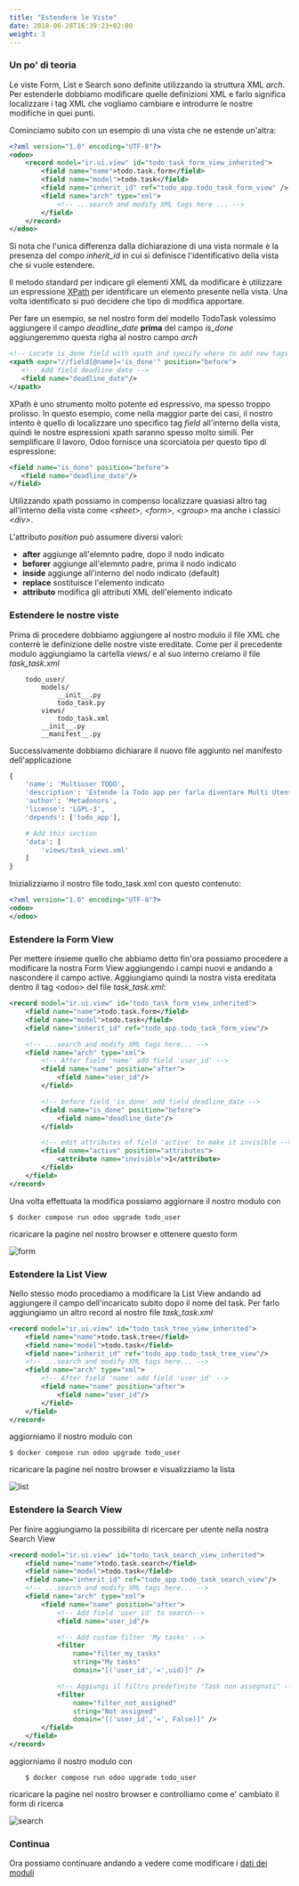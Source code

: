 ```yaml
---
title: "Estendere le Viste"
date: 2018-06-28T16:39:23+02:00
weight: 3
---
```


### Un po' di teoria

Le viste Form, List e Search sono definite utilizzando la struttura XML _arch_. Per estenderle dobbiamo modificare quelle definizioni XML e farlo significa localizzare i tag XML che vogliamo cambiare e introdurre le nostre modifiche in quei punti.

Cominciamo subito con un esempio di una vista che ne estende un'altra:

```xml
<?xml version="1.0" encoding="UTF-8"?>
<odoo>
    <record model="ir.ui.view" id="todo_task_form_view_inherited">
        <field name="name">todo.task.form</field>
        <field name="model">todo.task</field>
        <field name="inherit_id" ref="todo_app.todo_task_form_view" />
        <field name="arch" type="xml">
            <!-- ...search and modify XML tags here ... -->
        </field>
    </record>
</odoo>
```

Si nota che l'unica differenza dalla dichiarazione di una vista normale è la presenza del compo _inherit\_id_ in cui si definisce l'identificativo della vista che si vuole estendere.

Il metodo standard per indicare gli elementi XML da modificare è utilizzare un espressione [XPath](https://it.wikipedia.org/wiki/XPath) per identificare un
 elemento presente nella vista. Una volta identificato si può decidere che tipo di modifica apportare.

 Per fare un esempio, se nel nostro form del modello TodoTask volessimo aggiungere il campo _deadline\_date_ **prima** del campo _is\_done_ aggiungeremmo questa righa al nostro campo _arch_

 ```xml
 <!-- Locate is_done field with xpath and specify where to add new tags -->
<xpath expr="//field[@name]='is_done'" position="before">
    <!-- Add field deadline_date -->
    <field name="deadline_date"/>
</xpath>
 ```

 XPath è uno strumento molto potente ed espressivo, ma spesso troppo prolisso. In questo esempio, come nella maggior parte dei casi, il nostro intento è quello di localizzare uno specifico tag _field_ all'interno della vista, quindi le nostre espressioni xpath saranno spesso molto simili. Per semplificare il lavoro, Odoo fornisce una scorciatoia per questo tipo di espressione:

 ```xml
 <field name="is_done" position="before">
    <field name="deadline_date"/>
</field>
 ```

Utilizzando xpath possiamo in compenso localizzare quasiasi altro tag all'interno della vista come _\<sheet\>_, _\<form\>_, _\<group\>_ ma anche i classici _\<div\>_.


L'attributo _position_ può assumere diversi valori:

- **after** aggiunge all'elemnto padre, dopo il nodo indicato
- **beforer** aggiunge all'elemnto padre, prima il nodo indicato
- **inside** aggiunge all'interno del nodo indicato (default)
- **replace** sostituisce l'elemento indicato
- **attributo** modifica gli attributi XML dell'elemento indicato

### Estendere le nostre viste

Prima di procedere dobbiamo aggiungere al nostro modulo il file XML che conterrè le definizione delle nostre viste ereditate. Come per il precedente modulo aggiungiamo la cartella _views/_ e al suo interno creiamo il file _task\_task.xml_

```
    todo_user/
        models/
            __init__.py
            todo_task.py
        views/
            todo_task.xml
        __init__.py
        __manifest__.py
```

Successivamente dobbiamo dichiarare il nuovo file aggiunto nel manifesto dell'applicazione

```python
{
    'name': 'Multiuser TODO',
    'description': 'Estende la Todo app per farla diventare Multi Utente',
    'author': 'Metadonors',
    'license': 'LGPL-3',
    'depends': ['todo_app'],

    # Add this section
    'data': [
        'views/task_views.xml'
    ]
}
```

Inizializziamo il nostro file todo_task.xml con questo contenuto:

```xml
<?xml version="1.0" encoding="UTF-8"?>
<odoo>
</odoo>
```

### Estendere la Form View

Per mettere insieme quello che abbiamo detto fin'ora possiamo procedere a modificare la nostra Form View aggiungendo i campi nuovi e andando a nascondere il campo active. Aggiungiamo quindi la nostra vista ereditata dentro il tag \<odoo\> del file _task\_task.xml_:

```xml
<record model="ir.ui.view" id="todo_task_form_view_inherited">
    <field name="name">todo.task.form</field>
    <field name="model">todo.task</field>
    <field name="inherit_id" ref="todo_app.todo_task_form_view"/>

    <!-- ...search and modify XML tags here... -->
    <field name="arch" type="xml">
        <!-- After field 'name' add field 'user_id' -->
        <field name="name" position="after">
            <field name="user_id"/>
        </field>

        <!-- before field 'is_done' add field deadline_date -->
        <field name="is_done" position="before">
            <field name="deadline_date"/>
        </field>

        <!-- edit attributes of field 'active' to make it invisible -->
        <field name="active" position="attributes">
            <attribute name="invisible">1</attribute>
        </field>
    </field>
</record>
```

Una volta effettuata la modifica possiamo aggiornare il nostro modulo con

```
$ docker compose run odoo upgrade todo_user
```

ricaricare la pagine nel nostro browser e ottenere questo form

![form](/odoo.workshop/screen/estendere_viste/form.png?width=60pc)


### Estendere la List View

Nello stesso modo procediamo a modificare la List View andando ad aggiungere il campo dell'incaricato subito dopo il nome del task. Per farlo aggiungiamo un altro record al nostro file _task\_task.xml_

```xml
<record model="ir.ui.view" id="todo_task_tree_view_inherited">
    <field name="name">todo.task.tree</field>
    <field name="model">todo.task</field>
    <field name="inherit_id" ref="todo_app.todo_task_tree_view"/>
    <!-- ...search and modify XML tags here... -->
    <field name="arch" type="xml">
        <!-- After field 'name' add field 'user_id' -->
        <field name="name" position="after">
            <field name="user_id"/>
        </field>
    </field>
</record>
```

aggiorniamo il nostro modulo con

```
$ docker compose run odoo upgrade todo_user
```

ricaricare la pagine nel nostro browser e visualizziamo la lista

![list](/odoo.workshop/screen/estendere_viste/list.png?width=60pc)


### Estendere la Search View

Per finire aggiungiamo la possibilita di ricercare per utente nella nostra Search View
```xml
<record model="ir.ui.view" id="todo_task_search_view_inherited">
    <field name="name">todo.task.search</field>
    <field name="model">todo.task</field>
    <field name="inherit_id" ref="todo_app.todo_task_search_view"/>
    <!-- ...search and modify XML tags here... -->
    <field name="arch" type="xml">
        <field name="name" position="after">
            <!-- Add field 'user_id' to search-->
            <field name="user_id"/>

            <!-- Add custom filter 'My tasks' -->
            <filter
                name="filter_my_tasks"
                string="My tasks"
                domain="[('user_id','=',uid)]" />

            <!-- Aggiungi il filtro predefinito "Task non assegnati" -->
            <filter
                name="filter_not_assigned"
                string="Not assigned"
                domain="[('user_id','=', False)]" />
        </field>
    </field>
</record>

```

aggiorniamo il nostro modulo con

```
    $ docker compose run odoo upgrade todo_user
```

ricaricare la pagine nel nostro browser e controlliamo come e' cambiato il form di ricerca

![search](/odoo.workshop/screen/estendere_viste/search.png?width=60pc)


### Continua

Ora possiamo continuare andando a vedere come modificare i [dati dei moduli](/odoo.workshop/inheritance/estendere_dati/)
